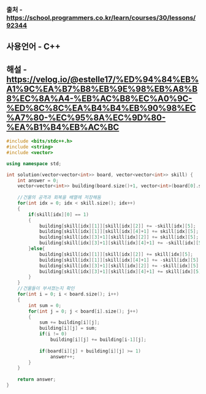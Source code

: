 ### 출처 - https://school.programmers.co.kr/learn/courses/30/lessons/92344
## 사용언어 - C++
## 해설 - https://velog.io/@estelle17/%ED%94%84%EB%A1%9C%EA%B7%B8%EB%9E%98%EB%A8%B8%EC%8A%A4-%EB%AC%B8%EC%A0%9C-%ED%8C%8C%EA%B4%B4%EB%90%98%EC%A7%80-%EC%95%8A%EC%9D%80-%EA%B1%B4%EB%AC%BC

```cpp
#include <bits/stdc++.h>
#include <string>
#include <vector>

using namespace std;

int solution(vector<vector<int>> board, vector<vector<int>> skill) {
    int answer = 0;
    vector<vector<int>> building(board.size()+1, vector<int>(board[0].size()+1, 0));
    
    //건물의 공격과 회복을 배열에 저장해둠
    for(int idx = 0; idx < skill.size(); idx++)
    {
        if(skill[idx][0] == 1)
        {
            building[skill[idx][1]][skill[idx][2]] += -skill[idx][5];
            building[skill[idx][1]][skill[idx][4]+1] += skill[idx][5];
            building[skill[idx][3]+1][skill[idx][2]] += skill[idx][5];
            building[skill[idx][3]+1][skill[idx][4]+1] += -skill[idx][5];
        }else{
            building[skill[idx][1]][skill[idx][2]] += skill[idx][5];
            building[skill[idx][1]][skill[idx][4]+1] += -skill[idx][5];
            building[skill[idx][3]+1][skill[idx][2]] += -skill[idx][5];
            building[skill[idx][3]+1][skill[idx][4]+1] += skill[idx][5];
        }
    }
    //건물들이 부셔졌는지 확인
    for(int i = 0; i < board.size(); i++)
    {
        int sum = 0;
        for(int j = 0; j < board[i].size(); j++)
        {            
            sum += building[i][j];
            building[i][j] = sum;
            if(i != 0)
                building[i][j] += building[i-1][j];
            
            if(board[i][j] + building[i][j] >= 1)
                answer++;
        }
    }
    
    return answer;
}
```